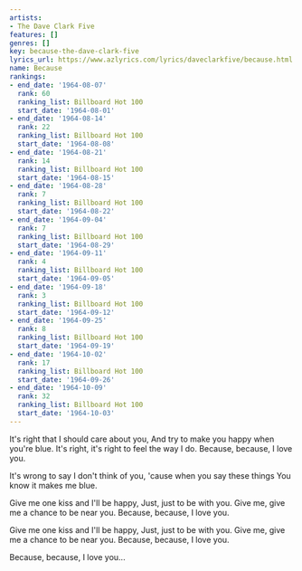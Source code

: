 ```yaml
---
artists:
- The Dave Clark Five
features: []
genres: []
key: because-the-dave-clark-five
lyrics_url: https://www.azlyrics.com/lyrics/daveclarkfive/because.html
name: Because
rankings:
- end_date: '1964-08-07'
  rank: 60
  ranking_list: Billboard Hot 100
  start_date: '1964-08-01'
- end_date: '1964-08-14'
  rank: 22
  ranking_list: Billboard Hot 100
  start_date: '1964-08-08'
- end_date: '1964-08-21'
  rank: 14
  ranking_list: Billboard Hot 100
  start_date: '1964-08-15'
- end_date: '1964-08-28'
  rank: 7
  ranking_list: Billboard Hot 100
  start_date: '1964-08-22'
- end_date: '1964-09-04'
  rank: 7
  ranking_list: Billboard Hot 100
  start_date: '1964-08-29'
- end_date: '1964-09-11'
  rank: 4
  ranking_list: Billboard Hot 100
  start_date: '1964-09-05'
- end_date: '1964-09-18'
  rank: 3
  ranking_list: Billboard Hot 100
  start_date: '1964-09-12'
- end_date: '1964-09-25'
  rank: 8
  ranking_list: Billboard Hot 100
  start_date: '1964-09-19'
- end_date: '1964-10-02'
  rank: 17
  ranking_list: Billboard Hot 100
  start_date: '1964-09-26'
- end_date: '1964-10-09'
  rank: 32
  ranking_list: Billboard Hot 100
  start_date: '1964-10-03'
---
```


It's right that I should care about you,
And try to make you happy when you're blue.
It's right, it's right to feel the way I do.
Because, because, I love you.

It's wrong to say I don't think of you,
'cause when you say these things
You know it makes me blue.

Give me one kiss and I'll be happy,
Just, just to be with you.
Give me, give me a chance to be near you.
Because, because, I love you.

Give me one kiss and I'll be happy,
Just, just to be with you.
Give me, give me a chance to be near you.
Because, because, I love you.

Because, because, I love you...



